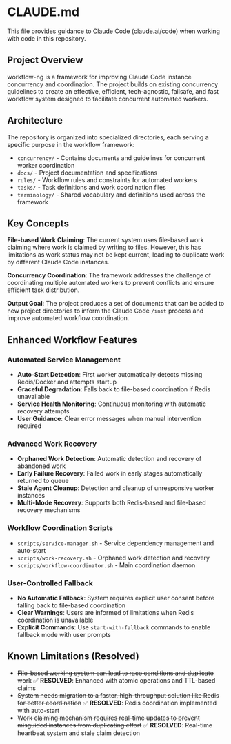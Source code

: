# CLAUDE.md

This file provides guidance to Claude Code (claude.ai/code) when working with code in this repository.

## Project Overview

workflow-ng is a framework for improving Claude Code instance concurrency and coordination. The project builds on existing concurrency guidelines to create an effective, efficient, tech-agnostic, failsafe, and fast workflow system designed to facilitate concurrent automated workers.

## Architecture

The repository is organized into specialized directories, each serving a specific purpose in the workflow framework:

- `concurrency/` - Contains documents and guidelines for concurrent worker coordination
- `docs/` - Project documentation and specifications  
- `rules/` - Workflow rules and constraints for automated workers
- `tasks/` - Task definitions and work coordination files
- `terminology/` - Shared vocabulary and definitions used across the framework

## Key Concepts

**File-based Work Claiming**: The current system uses file-based work claiming where work is claimed by writing to files. However, this has limitations as work status may not be kept current, leading to duplicate work by different Claude Code instances.

**Concurrency Coordination**: The framework addresses the challenge of coordinating multiple automated workers to prevent conflicts and ensure efficient task distribution.

**Output Goal**: The project produces a set of documents that can be added to new project directories to inform the Claude Code `/init` process and improve automated workflow coordination.

## Enhanced Workflow Features

### Automated Service Management
- **Auto-Start Detection**: First worker automatically detects missing Redis/Docker and attempts startup
- **Graceful Degradation**: Falls back to file-based coordination if Redis unavailable
- **Service Health Monitoring**: Continuous monitoring with automatic recovery attempts
- **User Guidance**: Clear error messages when manual intervention required

### Advanced Work Recovery
- **Orphaned Work Detection**: Automatic detection and recovery of abandoned work
- **Early Failure Recovery**: Failed work in early stages automatically returned to queue
- **Stale Agent Cleanup**: Detection and cleanup of unresponsive worker instances
- **Multi-Mode Recovery**: Supports both Redis-based and file-based recovery mechanisms

### Workflow Coordination Scripts
- `scripts/service-manager.sh` - Service dependency management and auto-start
- `scripts/work-recovery.sh` - Orphaned work detection and recovery  
- `scripts/workflow-coordinator.sh` - Main coordination daemon

### User-Controlled Fallback
- **No Automatic Fallback**: System requires explicit user consent before falling back to file-based coordination
- **Clear Warnings**: Users are informed of limitations when Redis coordination is unavailable
- **Explicit Commands**: Use `start-with-fallback` commands to enable fallback mode with user prompts

## Known Limitations (Resolved)

- ~~File-based working system can lead to race conditions and duplicate work~~ ✅ **RESOLVED**: Enhanced with atomic operations and TTL-based claims
- ~~System needs migration to a faster, high-throughput solution like Redis for better coordination~~ ✅ **RESOLVED**: Redis coordination implemented with auto-start
- ~~Work claiming mechanism requires real-time updates to prevent misguided instances from duplicating effort~~ ✅ **RESOLVED**: Real-time heartbeat system and stale claim detection